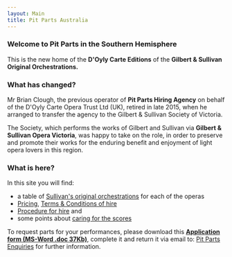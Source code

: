 ```yaml
---
layout: Main
title: Pit Parts Australia
---
```



### Welcome to Pit Parts in the Southern Hemisphere

This is the new home of the **D'Oyly Carte Editions** of the **Gilbert & Sullivan Original Orchestrations.**

### What has changed?

Mr Brian Clough, the previous operator of **Pit Parts Hiring Agency** on behalf of the D'Oyly Carte Opera Trust Ltd (UK), retired in late 2015, when he arranged to transfer the agency to the Gilbert & Sullivan Society of Victoria.

The Society, which performs the works of Gilbert and Sullivan via **Gilbert & Sullivan Opera Victoria**, was happy to take on the role, in order to preserve and promote their works for the enduring benefit and enjoyment of light opera lovers in this region.

### What is here?

In this site you will find:

* a table of [Sullivan's original orchestrations](Sullivan_Table) for each of the operas
* [Pricing](PitParts_Prices), [Terms & Conditions of hire](PitParts_Terms)
* [Procedure for hire](Hire_Process) and
* some points about [caring for the scores](Score_care)

To request parts for your performances, please download this [**Application form (MS-Word .doc 37Kb)**](PitPartsApplication_JMA_20160517.doc), complete it and return it via email to: [Pit Parts Enquiries](mailto:enquiries@gspitparts.com)
for further information.